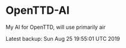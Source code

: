 # OpenTTD-AI
My AI for OpenTTD, will use primarily air

Latest backup: Sun Aug 25 19:55:01 UTC 2019
